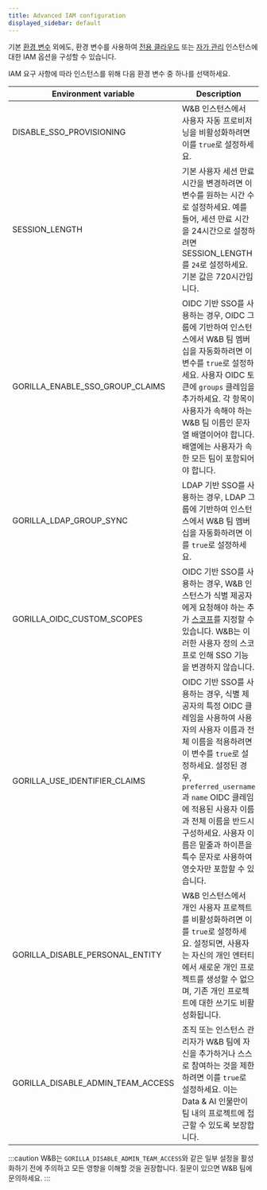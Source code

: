 ```yaml
---
title: Advanced IAM configuration
displayed_sidebar: default
---
```


기본 [환경 변수](../env-vars.md) 외에도, 환경 변수를 사용하여 [전용 클라우드](../hosting-options/dedicated_cloud.md) 또는 [자가 관리](../hosting-options/self-managed.md) 인스턴스에 대한 IAM 옵션을 구성할 수 있습니다.

IAM 요구 사항에 따라 인스턴스를 위해 다음 환경 변수 중 하나를 선택하세요.

| Environment variable | Description |
|----------------------|-------------|
| DISABLE_SSO_PROVISIONING | W&B 인스턴스에서 사용자 자동 프로비저닝을 비활성화하려면 이를 `true`로 설정하세요. |
| SESSION_LENGTH | 기본 사용자 세션 만료 시간을 변경하려면 이 변수를 원하는 시간 수로 설정하세요. 예를 들어, 세션 만료 시간을 24시간으로 설정하려면 SESSION_LENGTH를 `24`로 설정하세요. 기본 값은 720시간입니다. |
| GORILLA_ENABLE_SSO_GROUP_CLAIMS | OIDC 기반 SSO를 사용하는 경우, OIDC 그룹에 기반하여 인스턴스에서 W&B 팀 멤버십을 자동화하려면 이 변수를 `true`로 설정하세요. 사용자 OIDC 토큰에 `groups` 클레임을 추가하세요. 각 항목이 사용자가 속해야 하는 W&B 팀 이름인 문자열 배열이어야 합니다. 배열에는 사용자가 속한 모든 팀이 포함되어야 합니다. |
| GORILLA_LDAP_GROUP_SYNC | LDAP 기반 SSO를 사용하는 경우, LDAP 그룹에 기반하여 인스턴스에서 W&B 팀 멤버십을 자동화하려면 이를 `true`로 설정하세요. |
| GORILLA_OIDC_CUSTOM_SCOPES | OIDC 기반 SSO를 사용하는 경우, W&B 인스턴스가 식별 제공자에게 요청해야 하는 추가 [스코프](https://auth0.com/docs/get-started/apis/scopes/openid-connect-scopes)를 지정할 수 있습니다. W&B는 이러한 사용자 정의 스코프로 인해 SSO 기능을 변경하지 않습니다. |
| GORILLA_USE_IDENTIFIER_CLAIMS | OIDC 기반 SSO를 사용하는 경우, 식별 제공자의 특정 OIDC 클레임을 사용하여 사용자의 사용자 이름과 전체 이름을 적용하려면 이 변수를 `true`로 설정하세요. 설정된 경우, `preferred_username`과 `name` OIDC 클레임에 적용된 사용자 이름과 전체 이름을 반드시 구성하세요. 사용자 이름은 밑줄과 하이픈을 특수 문자로 사용하여 영숫자만 포함할 수 있습니다. |
| GORILLA_DISABLE_PERSONAL_ENTITY | W&B 인스턴스에서 개인 사용자 프로젝트를 비활성화하려면 이를 `true`로 설정하세요. 설정되면, 사용자는 자신의 개인 엔터티에서 새로운 개인 프로젝트를 생성할 수 없으며, 기존 개인 프로젝트에 대한 쓰기도 비활성화됩니다. |
| GORILLA_DISABLE_ADMIN_TEAM_ACCESS | 조직 또는 인스턴스 관리자가 W&B 팀에 자신을 추가하거나 스스로 참여하는 것을 제한하려면 이를 `true`로 설정하세요. 이는 Data & AI 인물만이 팀 내의 프로젝트에 접근할 수 있도록 보장합니다. |

:::caution
W&B는 `GORILLA_DISABLE_ADMIN_TEAM_ACCESS`와 같은 일부 설정을 활성화하기 전에 주의하고 모든 영향을 이해할 것을 권장합니다. 질문이 있으면 W&B 팀에 문의하세요.
:::